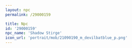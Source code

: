 ```yaml
---
layout: npc
permalink: /29000159

title: Npc
id: '29000159'
npc_name: 'Shadow Stirge'
icon_url: 'portrait/mob/21090190_m_devilbatblue_p.png'
---
```

